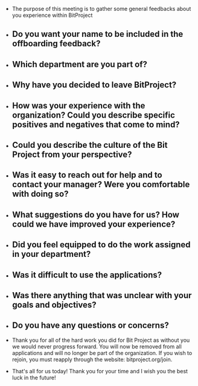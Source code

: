 * The purpose of this meeting is to gather some general feedbacks about you experience within BitProject
- Do you want your name to be included in the offboarding feedback?
  - 
- Which department are you part of?
   - 
- Why have you decided to leave BitProject?
   - 
- How was your experience with the organization? Could you describe specific positives and negatives that come to mind?
   - 
- Could you describe the culture of the Bit Project from your perspective?
   - 
- Was it easy to reach out for help and to contact your manager? Were you comfortable with doing so? 
   - 
- What suggestions do you have for us? How could we have improved your experience?
   - 

- Did you feel equipped to do the work assigned in your department?
  - 
- Was it difficult to use the applications?
  - 
- Was there anything that was unclear with your goals and objectives? 
  - 
- Do you have any questions or concerns?
  - 
- Thank you for all of the hard work you did for Bit Project as without you we would never progress forward. You will now be removed from all applications and will no longer be part of the organization. If you wish to rejoin, you must reapply through the website: bitproject.org/join. 
- That's all for us today! Thank you for your time and I wish you the best luck in the future!
